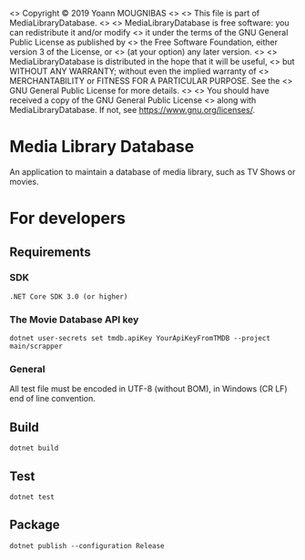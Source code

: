 <> Copyright © 2019 Yoann MOUGNIBAS
<> 
<> This file is part of MediaLibraryDatabase.
<> 
<> MediaLibraryDatabase is free software: you can redistribute it and/or modify
<> it under the terms of the GNU General Public License as published by
<> the Free Software Foundation, either version 3 of the License, or
<> (at your option) any later version.
<> 
<> MediaLibraryDatabase is distributed in the hope that it will be useful,
<> but WITHOUT ANY WARRANTY; without even the implied warranty of
<> MERCHANTABILITY or FITNESS FOR A PARTICULAR PURPOSE.  See the
<> GNU General Public License for more details.
<> 
<> You should have received a copy of the GNU General Public License
<> along with MediaLibraryDatabase.  If not, see <https://www.gnu.org/licenses/>.

# Media Library Database

An application to maintain a database of media library, such as TV Shows or movies.

# For developers

## Requirements

### SDK

`.NET Core SDK 3.0 (or higher)`

### The Movie Database API key

`dotnet user-secrets set tmdb.apiKey YourApiKeyFromTMDB --project main/scrapper`

### General

All test file must be encoded in UTF-8 (without BOM), in Windows (CR LF) end of line convention.

## Build

`dotnet build`

## Test

`dotnet test`

## Package

`dotnet publish --configuration Release`
